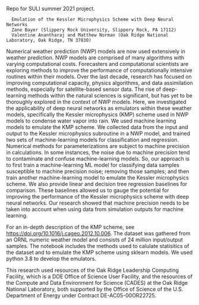 
Repo for SULI summer 2021 project. 

      Emulation of the Kessler Microphysics Scheme with Deep Neural Networks
      Zane Bayer (Slippery Rock University, Slippery Rock, PA 17112)
      Valentine Anantharaj and Matthew Norman (Oak Ridge National Laboratory, Oak Ridge, TN 37830)

Numerical weather prediction (NWP) models are now used extensively in weather prediction. NWP models are comprised of many algorithms with varying computational costs. Forecasters and computational scientists are exploring methods to improve the performance of computationally intensive routines within their models. Over the last decade, research has focused on improving computational capacity, physics algorithms, and data assimilation methods, especially for satellite-based sensor data. The rise of deep-learning methods within the natural sciences is significant, but has yet to be thoroughly explored in the context of NWP models. Here, we investigated the applicability of deep neural networks as emulators within these weather models, specifically the Kessler microphysics (KMP) scheme used in NWP models to condense water vapor into rain. We used machine learning models to emulate the KMP scheme. We collected data from the input and output to the Kessler microphysics  subroutine in a NWP model, and trained two sets of machine-learning models for classification and regression. Numerical methods for parameterizations are subject to machine precision in calculations. In some instances, the noise due to machine precision tend to contaminate and confuse machine-learning models. So, our approach is to first train a machine-learning ML model for classifying data samples susceptible to machine precision noise; removing those samples; and then train another machine-learning model to emulate the Kessler microphysics scheme. We also provide linear and decision tree regression baselines for comparison. These baselines allowed us to gauge the potential for improving the performance of the Kessler microphysics  scheme with deep neural networks. Our research showed that machine precision needs to be taken into account when using data from simulation outputs for machine learning.


For an in-depth description of the KMP scheme, see https://doi.org/10.1016/j.cageo.2012.10.006. The dataset was gathered from an ORNL numeric weather model and consists of 24 million input/output samples. The notebook includes the methods used to calulate statisitics of the dataset and to emulate the KMP scheme using sklearn models. We used python 3.8 to develop the emulators.

This research used resources of the Oak Ridge Leadership Computing Facility, which is a DOE Office of Science User Facility, and the resources of the Compute and Data Environment for Science (CADES) at the Oak Ridge National Laboratory, both supported by the Office of Science of the U.S. Department of Energy under Contract DE-AC05-00OR22725.
